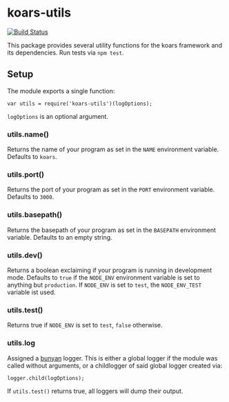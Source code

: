 koars-utils
===========
[![Build Status](https://img.shields.io/travis/koars/utils.svg?style=flat)](https://travis-ci.org/koars/utils)

This package provides several utility functions for the koars framework and its dependencies.
Run tests via `npm test`.

Setup
-----
The module exports a single function:

	var utils = require('koars-utils')(logOptions);

`logOptions` is an optional argument.

### utils.name()
Returns the name of your program as set in the `NAME` environment variable. Defaults to `koars`.

### utils.port()
Returns the port of your program as set in the `PORT` environment variable. Defaults to `3000`.

### utils.basepath()
Returns the basepath of your program as set in the `BASEPATH` environment variable. Defaults to an empty string.

### utils.dev()
Returns a boolean exclaiming if your program is running in development mode. Defaults to `true` if the `NODE_ENV` environment variable is set to anything but `production`.
If `NODE_ENV` is set to `test`, the `NODE_ENV_TEST` variable ist used.

### utils.test()
Returns true if `NODE_ENV` is set to `test`, `false` otherwise.

### utils.log
Assigned a [bunyan](https://github.com/trentm/node-bunyan) logger. This is either a global logger if the module was called without arguments, or a childlogger of said global logger created via:

	logger.child(logOptions);

If `utils.test()` returns true, all loggers will dump their output.